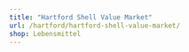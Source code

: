 ```yaml
---
title: "Hartford Shell Value Market"
url: /hartford/hartford-shell-value-market/
shop: Lebensmittel
---
```


